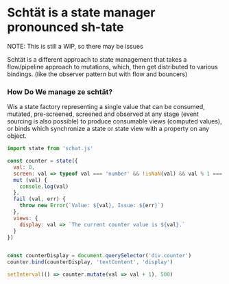 # Schtät is a state manager pronounced sh-tate
NOTE: This is still a WIP, so there may be issues

Schtät is a different approach to state management
that takes a flow/pipeline approach to mutations,
which, then get distributed to various bindings.
(like the observer pattern but with flow and bouncers)

### How Do We manage ze schtät?
Wis a state factory representing a single value
that can be consumed, mutated, pre-screened, screened and observed at any stage
(event sourcing is also possible) to produce consumable views (computed values),
or binds which synchronize a state or state view with a property on any object.

```js
import state from 'schat.js'

const counter = state({
  val: 0,
  screen: val => typeof val === 'number' && !isNaN(val) && val % 1 === 0,
  mut (val) {
    console.log(val)
  },
  fail (val, err) {
    throw new Error(`Value: ${val}, Issue: ${err}`)
  },
  views: {
    display: val => `The current counter value is ${val}.`
  }
})


const counterDisplay = document.querySelector('div.counter')
counter.bind(counterDisplay, 'textContent', 'display')

setInterval(() => counter.mutate(val => val + 1), 500)
```
